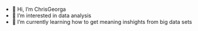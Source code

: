 - 👋 Hi, I’m ChrisGeorga
- 👀 I’m interested in data analysis
- 🌱 I’m currently learning how to get meaning inshights from big data sets
